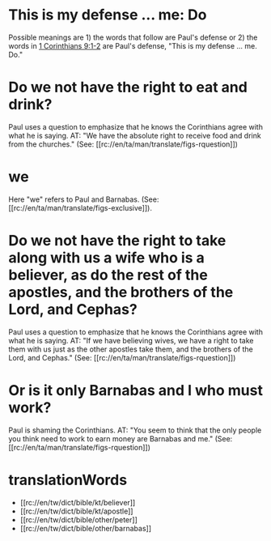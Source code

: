 # This is my defense ... me: Do

Possible meanings are 1) the words that follow are Paul's defense or 2) the words in [1 Corinthians 9:1-2](./01.md) are Paul's defense, "This is my defense ... me. Do."

# Do we not have the right to eat and drink?

Paul uses a question to emphasize that he knows the Corinthians agree with what he is saying. AT: "We have the absolute right to receive food and drink from the churches." (See: [[rc://en/ta/man/translate/figs-rquestion]])

# we

Here "we" refers to Paul and Barnabas. (See: [[rc://en/ta/man/translate/figs-exclusive]]).

# Do we not have the right to take along with us a wife who is a believer, as do the rest of the apostles, and the brothers of the Lord, and Cephas?

Paul uses a question to emphasize that he knows the Corinthians agree with what he is saying. AT: "If we have believing wives, we have a right to take them with us just as the other apostles take them, and the brothers of the Lord, and Cephas." (See: [[rc://en/ta/man/translate/figs-rquestion]])

# Or is it only Barnabas and I who must work?

Paul is shaming the Corinthians. AT: "You seem to think that the only people you think need to work to earn money are Barnabas and me." (See: [[rc://en/ta/man/translate/figs-rquestion]])

# translationWords

* [[rc://en/tw/dict/bible/kt/believer]]
* [[rc://en/tw/dict/bible/kt/apostle]]
* [[rc://en/tw/dict/bible/other/peter]]
* [[rc://en/tw/dict/bible/other/barnabas]]